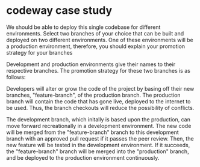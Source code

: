 # codeway case study

We should be able to deploy this single codebase for different environments. Select two branches of your choice that can
be built and deployed on two different environments. One of these environments will be a production environment,
therefore, you should explain your promotion strategy for your branches

Development and production environments give their names to their respective branches. The promotion strategy for these two branches is as follows:

Developers will alter or grow the code of the project by basing off their new branches, "feature-branch", of the production branch. The production branch will contain the code that has gone live, deployed to the internet to be used. Thus, the branch checkouts will reduce the possibility of conflicts.

The development branch, which initally is based upon the production, can move forward recreationally in a development environment. The new code will be merged from the "feature-branch" branch to this development branch with an approved pull request if it passes the peer review. Then, the new feature will be tested in the development environment. If it succeeds, the "feature-branch" branch will be merged into the "production" branch, and be deployed to the production environment continuously.

